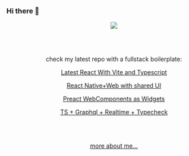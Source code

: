 ### Hi there 🦾

<p align="center">
  <img src="https://github-readme-stats.vercel.app/api/?username=joaopaulocmarra&show_icons=true&title_color=ddd&icon_color=00FFFF&text_color=fff&bg_color=121212">
</p>


<br /><br />
<p align="center">
  check my latest repo with a fullstack boilerplate:
</p>
<p align="center">
  <a href="https://github.com/JoaoPauloCMarra/react-vite-ts--boilerplate">Latest React With Vite and Typescript</a>
</p>
<p align="center">
  <a href="https://github.com/JoaoPauloCMarra/fullstack">React Native+Web with shared UI</a>
</p>
<p align="center">
  <a href="https://github.com/JoaoPauloCMarra/react-widgets">Preact WebComponents as Widgets</a>
</p>
<p align="center">
  <a href="https://github.com/JoaoPauloCMarra/typescript-workspaces">TS + Graphql + Realtime + Typecheck</a>
</p>
<br /><br />
<p align="center">
  <a href="https://www.linkedin.com/in/joaopaulomarra/?locale=en_US">more about me...</a>
</p>
<br /><br /><br />

